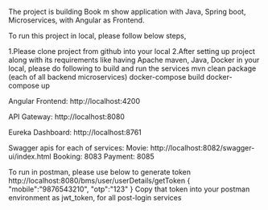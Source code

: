 The project is building Book m show application with Java, Spring boot, Microservices, with Angular as Frontend.

To run this project in local, please follow below steps,

1.Please clone project from github into your local
2.After setting up project along with its requirements like having Apache maven, Java, Docker in your local, please do following to build and run the services
mvn clean package  (each of all backend microservices)
docker-compose build
docker-compose up

Angular Frontend: http://localhost:4200

API Gateway: http://localhost:8080

Eureka Dashboard: http://localhost:8761

Swagger apis for each of services:
Movie: http://localhost:8082/swagger-ui/index.html
Booking: 8083
Payment: 8085

To run in postman, please use below to generate token
http://localhost:8080/bms/user/userDetails/getToken
{
"mobile":"9876543210",
"otp":"123"
}
Copy that token into your postman environment as jwt_token, for all post-login services